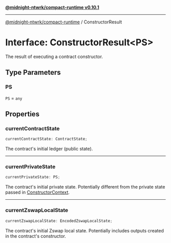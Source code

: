 [**@midnight-ntwrk/compact-runtime v0.10.1**](../README.md)

***

[@midnight-ntwrk/compact-runtime](../globals.md) / ConstructorResult

# Interface: ConstructorResult\<PS\>

The result of executing a contract constructor.

## Type Parameters

### PS

`PS` = `any`

## Properties

### currentContractState

```ts
currentContractState: ContractState;
```

The contract's initial ledger (public state).

***

### currentPrivateState

```ts
currentPrivateState: PS;
```

The contract's initial private state. Potentially different from the private state passed in [ConstructorContext](ConstructorContext.md).

***

### currentZswapLocalState

```ts
currentZswapLocalState: EncodedZswapLocalState;
```

The contract's initial Zswap local state. Potentially includes outputs created in the contract's constructor.
